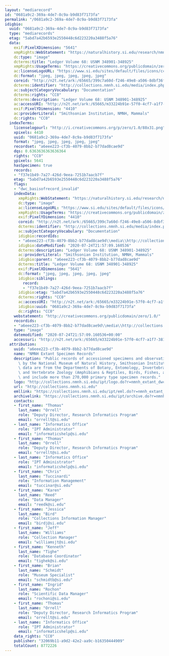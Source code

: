 ```yaml
---
layout: "mediarecord"
id: "0681a9c2-369a-4de7-8c9a-b9d83f7173fa"
permalink: "/0681a9c2-369a-4de7-8c9a-b9d83f7173fa"
idigbio:
  uuid: "0681a9c2-369a-4de7-8c9a-b9d83f7173fa"
  type: "mediarecords"
  etag: "5abd7a42b6593e2550448c6d223220a3488f5a76"
  data:
    exif:PixelXDimension: "5641"
    xmpRights:WebStatement: "https://naturalhistory.si.edu/research/nmnh-collections/museum-collections-policies"
    dc:type: "image"
    dcterms:title: "Ledger Volume 68: USNM 348901-348925"
    xmpRights:UsageTerms: "https://creativecommons.org/publicdomain/zero/1.0/"
    ac:licenseLogoURL: "https://www.si.edu/sites/default/files/icons/cc0.svg"
    dc:format: "jpeg, jpeg, jpeg, jpeg, jpeg"
    coreid: "http://n2t.net/ark:/65665/399c7a60d-f246-49e8-a506-8dbf36f2b123"
    dcterms:identifier: "http://collections.nmnh.si.edu/media/index.php?irn=14534395"
    ac:subjectCategoryVocabulary: "Documentation"
    dcterms:rights: "CC0"
    dcterms:description: "Ledger Volume 68: USNM 348901-348925"
    ac:accessURI: "http://n2t.net/ark:/65665/m33224b91e-57f0-4cf7-a1f7-3817c847540e"
    exif:PixelYDimension: "4410"
    ac:providerLiteral: "Smithsonian Institution, NMNH, Mammals"
    dc:rights: "CC0"
  indexTerms:
    licenselogourl: "http://i.creativecommons.org/p/zero/1.0/88x31.png"
    xpixels: 4410
    uuid: "0681a9c2-369a-4de7-8c9a-b9d83f7173fa"
    format: "jpeg, jpeg, jpeg, jpeg, jpeg"
    recordset: "a6eee223-cf3b-4079-8bb2-b77dad8cae9d"
    dqs: 0.6363636363636364
    rights: "CC0"
    ypixels: 5641
    hasSpecimen: true
    records:
    - "f37e1b49-7a27-426d-9eea-7251b7aacb7f"
    etag: "5abd7a42b6593e2550448c6d223220a3488f5a76"
    flags:
    - "dwc_basisofrecord_invalid"
    indexData:
      xmpRights:WebStatement: "https://naturalhistory.si.edu/research/nmnh-collections/museum-collections-policies"
      dc:type: "image"
      ac:licenseLogoURL: "https://www.si.edu/sites/default/files/icons/cc0.svg"
      xmpRights:UsageTerms: "https://creativecommons.org/publicdomain/zero/1.0/"
      exif:PixelYDimension: "4410"
      coreid: "http://n2t.net/ark:/65665/399c7a60d-f246-49e8-a506-8dbf36f2b123"
      dcterms:identifier: "http://collections.nmnh.si.edu/media/index.php?irn=14534395"
      ac:subjectCategoryVocabulary: "Documentation"
      idigbio:recordIds:
      - "a6eee223-cf3b-4079-8bb2-b77dad8cae9d\\media\\http://collections.nmnh.si.edu/media/index.php?irn=14534395"
      idigbio:dateModified: "2020-07-24T21:57:09.160536"
      dcterms:description: "Ledger Volume 68: USNM 348901-348925"
      ac:providerLiteral: "Smithsonian Institution, NMNH, Mammals"
      idigbio:parent: "a6eee223-cf3b-4079-8bb2-b77dad8cae9d"
      dcterms:title: "Ledger Volume 68: USNM 348901-348925"
      exif:PixelXDimension: "5641"
      dc:format: "jpeg, jpeg, jpeg, jpeg, jpeg"
      idigbio:siblings:
        record:
        - "f37e1b49-7a27-426d-9eea-7251b7aacb7f"
      idigbio:etag: "5abd7a42b6593e2550448c6d223220a3488f5a76"
      dcterms:rights: "CC0"
      ac:accessURI: "http://n2t.net/ark:/65665/m33224b91e-57f0-4cf7-a1f7-3817c847540e"
      idigbio:uuid: "0681a9c2-369a-4de7-8c9a-b9d83f7173fa"
      dc:rights: "CC0"
    webstatement: "http://creativecommons.org/publicdomain/zero/1.0/"
    recordids:
    - "a6eee223-cf3b-4079-8bb2-b77dad8cae9d\\media\\http://collections.nmnh.si.edu/media/index.php?irn=14534395"
    type: "image"
    datemodified: "2020-07-24T21:57:09.160536+00:00"
    accessuri: "http://n2t.net/ark:/65665/m33224b91e-57f0-4cf7-a1f7-3817c847540e"
  attribution:
    uuid: "a6eee223-cf3b-4079-8bb2-b77dad8cae9d"
    name: "NMNH Extant Specimen Records"
    description: "Public records of accessioned specimens and observations curated\
      \ by the National Museum of Natural History, Smithsonian Institution. These\
      \ data are from the Departments of Botany, Entomology, Invertebrate Zoology\
      \ and Vertebrate Zoology (Amphibians & Reptiles, Birds, Fishes, and Mammals)\
      \ and include more than 270,000 primary type specimen records."
    logo: "http://collections.nmnh.si.edu/ipt/logo.do?r=nmnh_extant_dwc-a"
    url: "http://collections.nmnh.si.edu"
    emllink: "https://collections.nmnh.si.edu/ipt/eml.do?r=nmnh_extant_dwc-a"
    archivelink: "https://collections.nmnh.si.edu/ipt/archive.do?r=nmnh_extant_dwc-a"
    contacts:
    - first_name: "Thomas"
      last_name: "Orrell"
      role: "Deputy Director, Research Informatics Program"
      email: "orrellt@si.edu"
    - last_name: "Informatics Office"
      role: "IPT Administrator"
      email: "informaticshelp@si.edu"
    - first_name: "Thomas"
      last_name: "Orrell"
      role: "Deputy Director, Research Informatics Program"
      email: "orrellt@si.edu"
    - last_name: "Informatics Office"
      role: "IPT Administrator"
      email: "informaticshelp@si.edu"
    - first_name: "Chris"
      last_name: "Tuccinardi"
      role: "Information Management"
      email: "tuccinar@si.edu"
    - first_name: "Karen"
      last_name: "Reed"
      role: "Data Manager"
      email: "reedk@si.edu"
    - first_name: "Jessica"
      last_name: "Bird"
      role: "Collections Information Manager"
      email: "birdj@si.edu"
    - first_name: "Jeff"
      last_name: "Williams"
      role: "Collection Manager"
      email: "williamsjt@si.edu"
    - first_name: "Kenneth"
      last_name: "Tighe"
      role: "Database Coordinator"
      email: "tighek@si.edu"
    - first_name: "Brian"
      last_name: "Schmidt"
      role: "Museum Specialist"
      email: "schmidtb@si.edu"
    - first_name: "Ingrid"
      last_name: "Rochon"
      role: "Scientific Data Manager"
      email: "rochoni@si.edu"
    - first_name: "Thomas"
      last_name: "Orrell"
      role: "Deputy Director, Research Informatics Program"
      email: "orrellt@si.edu"
    - last_name: "Informatics Office"
      role: "IPT Administrator"
      email: "informaticshelp@si.edu"
    data_rights: "CC0"
    publisher: "32069b11-a9d2-42e2-aa9c-b16350444909"
    totalCount: 8772226
---
```

